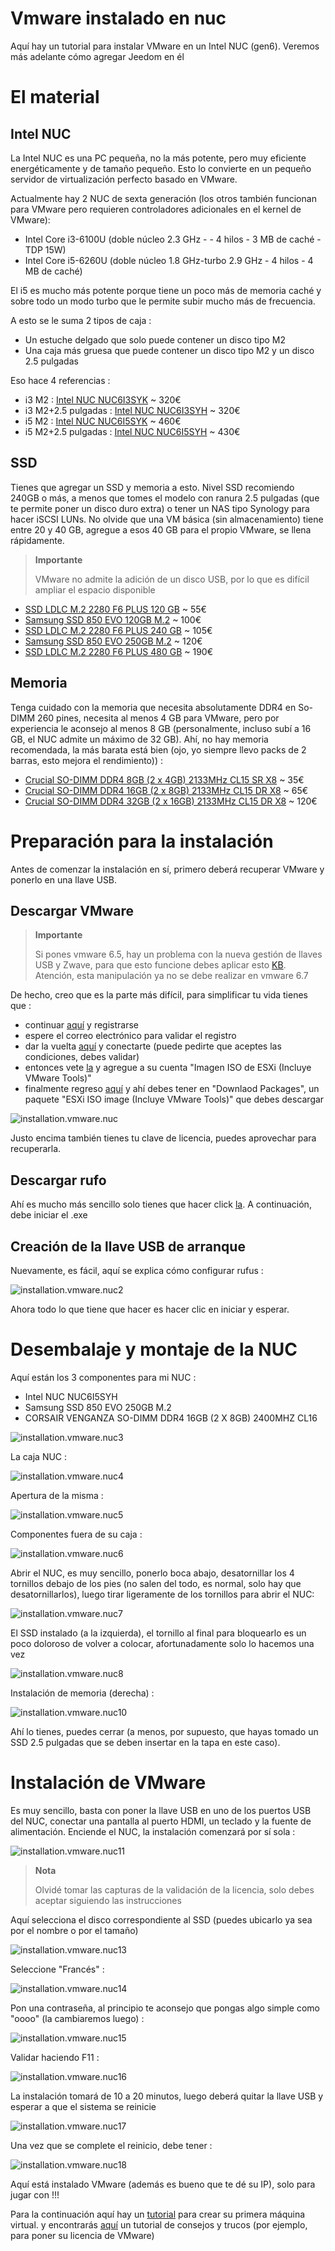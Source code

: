 # Vmware instalado en nuc

Aquí hay un tutorial para instalar VMware en un Intel NUC (gen6). Veremos más adelante cómo agregar Jeedom en él

# El material 

## Intel NUC

La Intel NUC es una PC pequeña, no la más potente, pero muy eficiente energéticamente y de tamaño pequeño. Esto lo convierte en un pequeño servidor de virtualización perfecto basado en VMware.

Actualmente hay 2 NUC de sexta generación (los otros también funcionan para VMware pero requieren controladores adicionales en el kernel de VMware):

-   Intel Core i3-6100U (doble núcleo 2.3 GHz - - 4 hilos - 3 MB de caché - TDP 15W)
-   Intel Core i5-6260U (doble núcleo 1.8 GHz-turbo 2.9 GHz - 4 hilos - 4 MB de caché)

El i5 es mucho más potente porque tiene un poco más de memoria caché y sobre todo un modo turbo que le permite subir mucho más de frecuencia.

A esto se le suma 2 tipos de caja :

-   Un estuche delgado que solo puede contener un disco tipo M2
-   Una caja más gruesa que puede contener un disco tipo M2 y un disco 2.5 pulgadas

Eso hace 4 referencias :

-   i3 M2 : [Intel NUC NUC6I3SYK](http://www.ldlc.com/fiche/PB00203086.html) \~ 320€
-   i3 M2+2.5 pulgadas : [Intel NUC NUC6I3SYH](http://www.ldlc.com/fiche/PB00203148.html) \~ 320€
-   i5 M2 : [Intel NUC NUC6I5SYK](http://www.ldlc.com/fiche/PB00203084.html) \~ 460€
-   i5 M2+2.5 pulgadas : [Intel NUC NUC6I5SYH](http://www.ldlc.com/fiche/PB00202760.html) \~ 430€

## SSD

Tienes que agregar un SSD y memoria a esto. Nivel SSD recomiendo 240GB o más, a menos que tomes el modelo con ranura 2.5 pulgadas (que te permite poner un disco duro extra) o tener un NAS tipo Synology para hacer iSCSI LUNs. No olvide que una VM básica (sin almacenamiento) tiene entre 20 y 40 GB, agregue a esos 40 GB para el propio VMware, se llena rápidamente.

> **Importante**
>
> VMware no admite la adición de un disco USB, por lo que es difícil ampliar el espacio disponible

-   [SSD LDLC M.2 2280 F6 PLUS 120 GB](http://www.ldlc.com/fiche/PB00203635.html) \~ 55€
-   [Samsung SSD 850 EVO 120GB M.2](http://www.ldlc.com/fiche/PB00185923.html) \~ 100€
-   [SSD LDLC M.2 2280 F6 PLUS 240 GB](http://www.ldlc.com/fiche/PB00203636.html) \~ 105€
-   [Samsung SSD 850 EVO 250GB M.2](http://www.ldlc.com/fiche/PB00185924.html) \~ 120€
-   [SSD LDLC M.2 2280 F6 PLUS 480 GB](http://www.ldlc.com/fiche/PB00207301.html) \~ 190€

## Memoria

Tenga cuidado con la memoria que necesita absolutamente DDR4 en So-DIMM 260 pines, necesita al menos 4 GB para VMware, pero por experiencia le aconsejo al menos 8 GB (personalmente, incluso subí a 16 GB, el NUC admite un máximo de 32 GB). Ahí, no hay memoria recomendada, la más barata está bien (ojo, yo siempre llevo packs de 2 barras, esto mejora el rendimiento)) :

-   [Crucial SO-DIMM DDR4 8GB (2 x 4GB) 2133MHz CL15 SR X8](http://www.ldlc.com/fiche/PB00204134.html) \~ 35€
-   [Crucial SO-DIMM DDR4 16GB (2 x 8GB) 2133MHz CL15 DR X8](http://www.ldlc.com/fiche/PB00204135.html) \~ 65€
-   [Crucial SO-DIMM DDR4 32GB (2 x 16GB) 2133MHz CL15 DR X8](http://www.ldlc.com/fiche/PB00204136.html) \~ 120€

# Preparación para la instalación

Antes de comenzar la instalación en sí, primero deberá recuperar VMware y ponerlo en una llave USB.

## Descargar VMware

> **Importante**
>
> Si pones vmware 6.5, hay un problema con la nueva gestión de llaves USB y Zwave, para que esto funcione debes aplicar esto [KB](https://kb.vmware.com/selfservice/microsites/search.do?language=en_US&cmd=displayKC&externalId=2147650). Atención, esta manipulación ya no se debe realizar en vmware 6.7

De hecho, creo que es la parte más difícil, para simplificar tu vida tienes que :

-   continuar [aquí](https://my.vmware.com/en/web/vmware/evalcenter?p=free-esxi6) y registrarse
-   espere el correo electrónico para validar el registro
-   dar la vuelta [aquí](https://my.vmware.com/en/web/vmware/evalcenter?p=free-esxi6) y conectarte (puede pedirte que aceptes las condiciones, debes validar)
-   entonces vete [la](https://my.vmware.com/fr/web/vmware/details?productId=491&downloadGroup=ESXI60U2) y agregue a su cuenta "Imagen ISO de ESXi (Incluye VMware Tools)"
-   finalmente regreso [aquí](https://my.vmware.com/en/web/vmware/evalcenter?p=free-esxi6) y ahí debes tener en "Downlaod Packages", un paquete "ESXi ISO image (Incluye VMware Tools)" que debes descargar

![installation.vmware.nuc](images/installation.vmware.nuc.PNG)

Justo encima también tienes tu clave de licencia, puedes aprovechar para recuperarla.

## Descargar rufo

Ahí es mucho más sencillo solo tienes que hacer click [la](http://rufus.akeo.ie/downloads/rufus-2.9.exe). A continuación, debe iniciar el .exe

## Creación de la llave USB de arranque

Nuevamente, es fácil, aquí se explica cómo configurar rufus :

![installation.vmware.nuc2](images/installation.vmware.nuc2.PNG)

Ahora todo lo que tiene que hacer es hacer clic en iniciar y esperar.

# Desembalaje y montaje de la NUC

Aquí están los 3 componentes para mi NUC :

-   Intel NUC NUC6I5SYH
-   Samsung SSD 850 EVO 250GB M.2
-   CORSAIR VENGANZA SO-DIMM DDR4 16GB (2 X 8GB) 2400MHZ CL16

![installation.vmware.nuc3](images/installation.vmware.nuc3.jpg)

La caja NUC :

![installation.vmware.nuc4](images/installation.vmware.nuc4.jpg)

Apertura de la misma :

![installation.vmware.nuc5](images/installation.vmware.nuc5.jpg)

Componentes fuera de su caja :

![installation.vmware.nuc6](images/installation.vmware.nuc6.jpg)

Abrir el NUC, es muy sencillo, ponerlo boca abajo, desatornillar los 4 tornillos debajo de los pies (no salen del todo, es normal, solo hay que desatornillarlos), luego tirar ligeramente de los tornillos para abrir el NUC:

![installation.vmware.nuc7](images/installation.vmware.nuc7.jpg)

El SSD instalado (a la izquierda), el tornillo al final para bloquearlo es un poco doloroso de volver a colocar, afortunadamente solo lo hacemos una vez

![installation.vmware.nuc8](images/installation.vmware.nuc8.jpg)

Instalación de memoria (derecha) :

![installation.vmware.nuc10](images/installation.vmware.nuc10.jpg)

Ahí lo tienes, puedes cerrar (a menos, por supuesto, que hayas tomado un SSD 2.5 pulgadas que se deben insertar en la tapa en este caso).

# Instalación de VMware

Es muy sencillo, basta con poner la llave USB en uno de los puertos USB del NUC, conectar una pantalla al puerto HDMI, un teclado y la fuente de alimentación. Enciende el NUC, la instalación comenzará por sí sola :

![installation.vmware.nuc11](images/installation.vmware.nuc11.jpg)

> **Nota**
>
> Olvidé tomar las capturas de la validación de la licencia, solo debes aceptar siguiendo las instrucciones

Aquí selecciona el disco correspondiente al SSD (puedes ubicarlo ya sea por el nombre o por el tamaño)

![installation.vmware.nuc13](images/installation.vmware.nuc13.jpg)

Seleccione "Francés" :

![installation.vmware.nuc14](images/installation.vmware.nuc14.jpg)

Pon una contraseña, al principio te aconsejo que pongas algo simple como "oooo" (la cambiaremos luego) :

![installation.vmware.nuc15](images/installation.vmware.nuc15.jpg)

Validar haciendo F11 :

![installation.vmware.nuc16](images/installation.vmware.nuc16.jpg)

La instalación tomará de 10 a 20 minutos, luego deberá quitar la llave USB y esperar a que el sistema se reinicie

![installation.vmware.nuc17](images/installation.vmware.nuc17.jpg)

Una vez que se complete el reinicio, debe tener :

![installation.vmware.nuc18](images/installation.vmware.nuc18.jpg)

Aquí está instalado VMware (además es bueno que te dé su IP), solo para jugar con !!!

Para la continuación aquí hay un [tutorial](https://doc.jeedom.com/es_ES/howto/doc-howto-vmware.creer_une_vm.html) para crear su primera máquina virtual. y encontrarás [aquí](https://doc.jeedom.com/es_ES/howto/doc-howto-vmware.trucs_et_astuces.html) un tutorial de consejos y trucos (por ejemplo, para poner su licencia de VMware)
